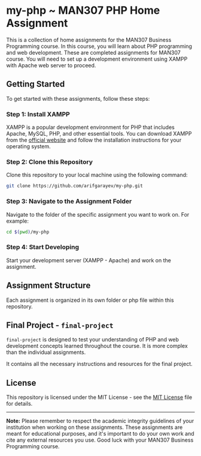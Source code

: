 # my-php ~ MAN307 PHP Home Assignment

This is a collection of home assignments for the MAN307 Business Programming course. In this course, you will learn about PHP programming and web development. These are completed assignments for MAN307 course. You will need to set up a development environment using XAMPP with Apache web server to proceed.

## Getting Started

To get started with these assignments, follow these steps:

### Step 1: Install XAMPP

XAMPP is a popular development environment for PHP that includes Apache, MySQL, PHP, and other essential tools. You can download XAMPP from the [official website](https://www.apachefriends.org/index.html) and follow the installation instructions for your operating system.

### Step 2: Clone this Repository

Clone this repository to your local machine using the following command:

```bash
git clone https://github.com/arifgarayev/my-php.git
```

### Step 3: Navigate to the Assignment Folder

Navigate to the folder of the specific assignment you want to work on. For example:

```bash
cd $(pwd)/my-php
```

### Step 4: Start Developing

Start your development server (XAMPP - Apache) and work on the assignment.

## Assignment Structure

Each assignment is organized in its own folder or php file within this repository. 

## Final Project - `final-project`

`final-project` is designed to test your understanding of PHP and web development concepts learned throughout the course. It is more complex than the individual assignments.

It contains all the necessary instructions and resources for the final project.


## License

This repository is licensed under the MIT License - see the [MIT License](https://mit-license.org/) file for details.

---

**Note:** Please remember to respect the academic integrity guidelines of your institution when working on these assignments. These assignments are meant for educational purposes, and it's important to do your own work and cite any external resources you use. Good luck with your MAN307 Business Programming course.
